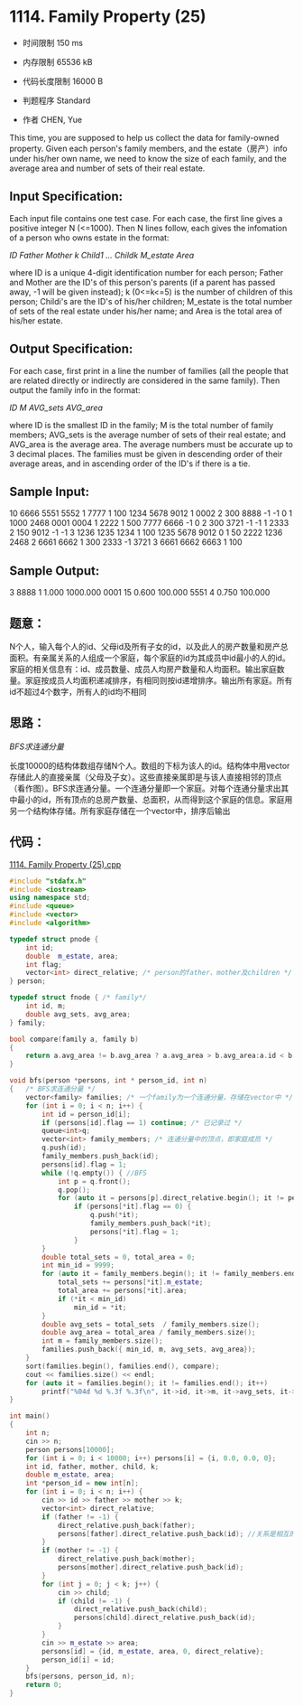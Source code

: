 # 1114. Family Property (25)



* 时间限制 150 ms



* 内存限制 65536 kB



* 代码长度限制 16000 B


* 判题程序 Standard 

* 作者 CHEN, Yue



This time, you are supposed to help us collect the data for family-owned property. Given each person's family members, and the estate（房产）info under his/her own name, we need to know the size of each family, and the average area and number of sets of their real estate.

## Input Specification: 

Each input file contains one test case. For each case, the first line gives a positive integer N (<=1000). Then N lines follow, each gives the infomation of a person who owns estate in the format:

*ID Father Mother k Child1 ... Childk M_estate Area*

where ID is a unique 4-digit identification number for each person; Father and Mother are the ID's of this person's parents (if a parent has passed away, -1 will be given instead); k (0<=k<=5) is the number of children of this person; Childi's are the ID's of his/her children; M_estate is the total number of sets of the real estate under his/her name; and Area is the total area of his/her estate. 

## Output Specification: 

For each case, first print in a line the number of families (all the people that are related directly or indirectly are considered in the same family). Then output the family info in the format: 

*ID M AVG_sets AVG_area*

where ID is the smallest ID in the family; M is the total number of family members; AVG_sets is the average number of sets of their real estate; and AVG_area is the average area. The average numbers must be accurate up to 3 decimal places. The families must be given in descending order of their average areas, and in ascending order of the ID's if there is a tie. 




## Sample Input:

10
6666 5551 5552 1 7777 1 100
1234 5678 9012 1 0002 2 300
8888 -1 -1 0 1 1000
2468 0001 0004 1 2222 1 500
7777 6666 -1 0 2 300
3721 -1 -1 1 2333 2 150
9012 -1 -1 3 1236 1235 1234 1 100
1235 5678 9012 0 1 50
2222 1236 2468 2 6661 6662 1 300
2333 -1 3721 3 6661 6662 6663 1 100

## Sample Output:

3
8888 1 1.000 1000.000
0001 15 0.600 100.000
5551 4 0.750 100.000


## 题意：

N个人，输入每个人的id、父母id及所有子女的id，以及此人的房产数量和房产总面积。有亲属关系的人组成一个家庭，每个家庭的id为其成员中id最小的人的id。家庭的相关信息有：id、成员数量、成员人均房产数量和人均面积。输出家庭数量。家庭按成员人均面积递减排序，有相同则按id递增排序。输出所有家庭。所有id不超过4个数字，所有人的id均不相同

## 思路：


*BFS求连通分量*

长度10000的结构体数组存储N个人。数组的下标为该人的id。结构体中用vector存储此人的直接亲属（父母及子女）。这些直接亲属即是与该人直接相邻的顶点（看作图）。BFS求连通分量。一个连通分量即一个家庭。对每个连通分量求出其中最小的id，所有顶点的总房产数量、总面积，从而得到这个家庭的信息。家庭用另一个结构体存储。所有家庭存储在一个vector中，排序后输出


## 代码：

[1114. Family Property (25).cpp ](https://github.com/jerrykcode/PAT-Advanced-Level-Practise/blob/master/1114.%20Family%20Property%20(25)/1114.%20Family%20Property%20(25).cpp)

```cpp
#include "stdafx.h"
#include <iostream>
using namespace std;
#include <queue>
#include <vector>
#include <algorithm>

typedef struct pnode { 
	int id;
	double  m_estate, area;
	int flag;
	vector<int> direct_relative; /* person的father、mother及children */
} person;

typedef struct fnode { /* family*/
	int id, m;
	double avg_sets, avg_area;
} family;

bool compare(family a, family b)
{
	return a.avg_area != b.avg_area ? a.avg_area > b.avg_area:a.id < b.id;
}

void bfs(person *persons, int * person_id, int n)
{	/* BFS求连通分量 */
	vector<family> families; /* 一个family为一个连通分量，存储在vector中 */
	for (int i = 0; i < n; i++) {
		int id = person_id[i];
		if (persons[id].flag == 1) continue; /* 已记录过 */
		queue<int>q;
		vector<int> family_members; /* 连通分量中的顶点，即家庭成员 */
		q.push(id);
		family_members.push_back(id);
		persons[id].flag = 1;
		while (!q.empty()) { //BFS
			int p = q.front();
			q.pop();
			for (auto it = persons[p].direct_relative.begin(); it != persons[p].direct_relative.end(); it++) //parents或chidren
				if (persons[*it].flag == 0) {
					q.push(*it);
					family_members.push_back(*it);
					persons[*it].flag = 1;
				}
		}
		double total_sets = 0, total_area = 0;
		int min_id = 9999;
		for (auto it = family_members.begin(); it != family_members.end(); it++) {
			total_sets += persons[*it].m_estate;
			total_area += persons[*it].area;
			if (*it < min_id)
				min_id = *it;
		}
		double avg_sets = total_sets  / family_members.size();
		double avg_area = total_area / family_members.size();
		int m = family_members.size();
		families.push_back({ min_id, m, avg_sets, avg_area});
	}
	sort(families.begin(), families.end(), compare);
	cout << families.size() << endl;
	for (auto it = families.begin(); it != families.end(); it++) 
		printf("%04d %d %.3f %.3f\n", it->id, it->m, it->avg_sets, it->avg_area);
}

int main()
{
	int n;
	cin >> n;
	person persons[10000];
	for (int i = 0; i < 10000; i++) persons[i] = {i, 0.0, 0.0, 0};
	int id, father, mother, child, k;
	double m_estate, area;
	int *person_id = new int[n];
	for (int i = 0; i < n; i++) {
		cin >> id >> father >> mother >> k;
		vector<int> direct_relative;
		if (father != -1) {
			direct_relative.push_back(father);
			persons[father].direct_relative.push_back(id); //关系是相互的
		}
		if (mother != -1) {
			direct_relative.push_back(mother);
			persons[mother].direct_relative.push_back(id);
		}
		for (int j = 0; j < k; j++) {
			cin >> child;
			if (child != -1) {
				direct_relative.push_back(child);
				persons[child].direct_relative.push_back(id);
			}
		}
		cin >> m_estate >> area;
		persons[id] = {id, m_estate, area, 0, direct_relative};
		person_id[i] = id;
	}
	bfs(persons, person_id, n);
	return 0;
}
```
